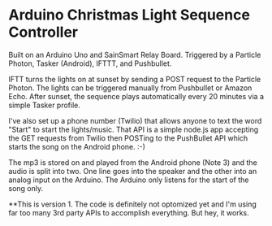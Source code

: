 # Arduino Christmas Light Sequence Controller

Built on an Arduino Uno and SainSmart Relay Board. Triggered by a Particle Photon, Tasker (Android), IFTTT, and Pushbullet.

IFTT turns the lights on at sunset by sending a POST request to the Particle Photon. The lights can be triggered manually from Pushbullet or Amazon Echo. After sunset, the sequence plays automatically every 20 minutes via a simple Tasker profile.

I've also set up a phone number (Twilio) that allows anyone to text the word "Start" to start the lights/music. That API is a simple node.js app accepting the GET requests from Twilio then POSTing to the PushBullet API which starts the song on the Android phone. :-)

The mp3 is stored on and played from the Android phone (Note 3) and the audio is split into two. One line goes into the speaker and the other into an analog input on the Arduino. The Arduino only listens for the start of the song only.

**This is version 1. The code is definitely not optomized yet and I'm using far too many 3rd party APIs to accomplish everything. But hey, it works.
